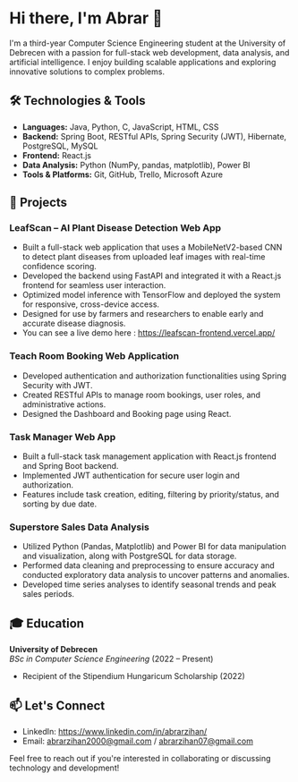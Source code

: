 # Hi there, I'm Abrar 👋

I'm a third-year Computer Science Engineering student at the University of Debrecen with a passion for full-stack web development, data analysis, and artificial intelligence. I enjoy building scalable applications and exploring innovative solutions to complex problems.

## 🛠️ Technologies & Tools

- **Languages:** Java, Python, C, JavaScript, HTML, CSS
- **Backend:** Spring Boot, RESTful APIs, Spring Security (JWT), Hibernate, PostgreSQL, MySQL
- **Frontend:** React.js
- **Data Analysis:** Python (NumPy, pandas, matplotlib), Power BI
- **Tools & Platforms:** Git, GitHub, Trello, Microsoft Azure

## 🌟 Projects

### LeafScan – AI Plant Disease Detection Web App
-	Built a full-stack web application that uses a MobileNetV2-based CNN to detect plant diseases from uploaded leaf images with real-time confidence scoring.
-	Developed the backend using FastAPI and integrated it with a React.js frontend for seamless user interaction.
-	Optimized model inference with TensorFlow and deployed the system for responsive, cross-device access.
-	Designed for use by farmers and researchers to enable early and accurate disease diagnosis.
-	You can see a live demo here : https://leafscan-frontend.vercel.app/

### Teach Room Booking Web Application
- Developed authentication and authorization functionalities using Spring Security with JWT.
- Created RESTful APIs to manage room bookings, user roles, and administrative actions.
- Designed the Dashboard and Booking page using React.

### Task Manager Web App
- Built a full-stack task management application with React.js frontend and Spring Boot backend.
- Implemented JWT authentication for secure user login and authorization.
- Features include task creation, editing, filtering by priority/status, and sorting by due date.

### Superstore Sales Data Analysis
- Utilized Python (Pandas, Matplotlib) and Power BI for data manipulation and visualization, along with PostgreSQL for data storage.
- Performed data cleaning and preprocessing to ensure accuracy and conducted exploratory data analysis to uncover patterns and anomalies.
- Developed time series analyses to identify seasonal trends and peak sales periods.

## 🎓 Education

**University of Debrecen**  
*BSc in Computer Science Engineering* (2022 – Present)  
- Recipient of the Stipendium Hungaricum Scholarship (2022)

## 📫 Let's Connect

- LinkedIn: https://www.linkedin.com/in/abrarzihan/
- Email: abrarzihan2000@gmail.com / abrarzihan07@gmail.com

Feel free to reach out if you're interested in collaborating or discussing technology and development!
